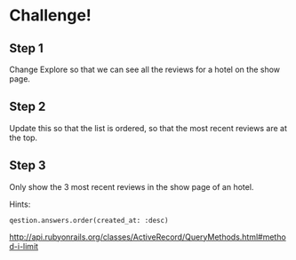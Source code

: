 # Challenge! 

## Step 1
Change Explore so that we can see all the reviews for a hotel on the show page.

## Step 2
Update this so that the list is ordered, so that the most recent reviews are at the top.

## Step 3
Only show the 3 most recent reviews in the show page of an hotel.

Hints: 

`qestion.answers.order(created_at: :desc)`


http://api.rubyonrails.org/classes/ActiveRecord/QueryMethods.html#method-i-limit

